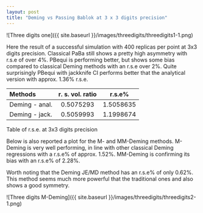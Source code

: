 ```yaml
---
layout: post
title: "Deming vs Passing Bablok at 3 x 3 digits precision"
---
```


![Three digits one]({{ site.baseurl }}/images/threedigits/threedigits1-1.png)


Here the result of a successful simulation with 400 replicas per point at 3x3
digits precision. Classical PaBa still shows a pretty high asymmetry with
r.s.e of over 4%. PBequi is performing better, but shows some bias compared to
classical Deming methods with an r.s.e over 2%. Quite surprisingly PBequi with
jackknife CI performs better that the analytical version with 
approx. 1.36% r.s.e.



| Methods                       | r. s. vol. ratio  |   r.s.e%     |
| :---------------------------- | :---------------: | :----------: |
| Deming \- anal.               |     0.5075293     |  1.5058635   |
| Deming \- jack.               |     0.5059993     |  1.1998674   |

Table of r.s.e. at 3x3 digits precision 

Below is also reported a plot for the M- and MM-Deming methods. M-Deming is
very well performing, in line with other classical Deming regressions with
a r.s.e% of approx. 1.52%. MM-Deming is confirming its bias with an r.s.e%
of 2.28%.

Worth noting that the Deming JE/MD method has an r.s.e% of only 0.62%. This
method seems much more powerful that the traditional ones and also shows a
good symmetry.

![Three digits M-Deming]({{ site.baseurl }}/images/threedigits/threedigits2-1.png)